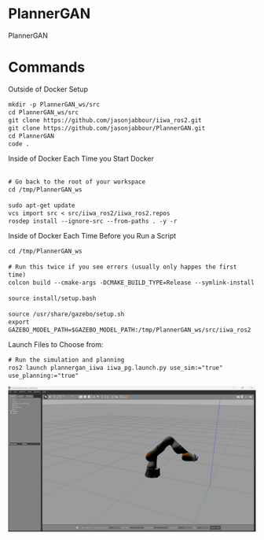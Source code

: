 # PlannerGAN
PlannerGAN


# Commands

Outside of Docker Setup
```shell 
mkdir -p PlannerGAN_ws/src
cd PlannerGAN_ws/src
git clone https://github.com/jasonjabbour/iiwa_ros2.git
git clone https://github.com/jasonjabbour/PlannerGAN.git
cd PlannerGAN
code .
```

Inside of Docker Each Time you Start Docker
```shell

# Go back to the root of your workspace
cd /tmp/PlannerGAN_ws 

sudo apt-get update
vcs import src < src/iiwa_ros2/iiwa_ros2.repos
rosdep install --ignore-src --from-paths . -y -r

```

Inside of Docker Each Time Before you Run a Script
```shell
cd /tmp/PlannerGAN_ws 

# Run this twice if you see errors (usually only happes the first time)
colcon build --cmake-args -DCMAKE_BUILD_TYPE=Release --symlink-install

source install/setup.bash

source /usr/share/gazebo/setup.sh
export GAZEBO_MODEL_PATH=$GAZEBO_MODEL_PATH:/tmp/PlannerGAN_ws/src/iiwa_ros2
```

Launch Files to Choose from:
```shell
# Run the simulation and planning
ros2 launch plannergan_iiwa iiwa_pg.launch.py use_sim:="true" use_planning:="true"

```

![](captures/gazebo_setup.png)

